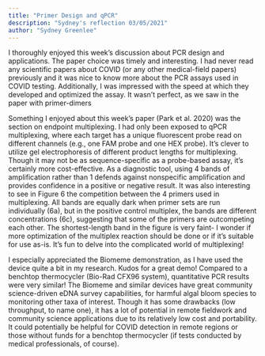 ```yaml
---
title: "Primer Design and qPCR"
description: "Sydney's reflection 03/05/2021"
author: "Sydney Greenlee"
---
```


I thoroughly enjoyed this week’s discussion about PCR design and applications. The paper choice was timely and interesting. I had never read any scientific papers about COVID (or any other medical-field papers) previously and it was nice to know more about the PCR assays used in COVID testing. Additionally, I was impressed with the speed at which they developed and optimized the assay. It wasn’t perfect, as we saw in the paper with primer-dimers

Something I enjoyed about this week’s paper (Park et al. 2020) was the section on endpoint multiplexing. I had only been exposed to qPCR multiplexing, where each target has a unique fluorescent probe read on different channels (e.g., one FAM probe and one HEX probe). It’s clever to utilize gel electrophoresis of different product lengths for multiplexing. Though it may not be as sequence-specific as a probe-based assay, it’s certainly more cost-effective. As a diagnostic tool, using 4 bands of amplification rather than 1 defends against nonspecific amplification and provides confidence in a positive or negative result. It was also interesting to see in Figure 6 the competition between the 4 primers used in multiplexing. All bands are equally dark when primer sets are run individually (6a), but in the positive control multiplex, the bands are different concentrations (6c), suggesting that some of the primers are outcompeting each other. The shortest-length band in the figure is very faint- I wonder if more optimization of the multiplex reaction should be done or if it’s suitable for use as-is. It’s fun to delve into the complicated world of multiplexing!

I especially appreciated the Biomeme demonstration, as I have used the device quite a bit in my research. Kudos for a great demo! Compared to a benchtop thermocycler (Bio-Rad CFX96 system), quantitative PCR results were very similar! The Biomeme and similar devices have great community science-driven eDNA survey capabilities, for harmful algal bloom species to monitoring other taxa of interest. Though it has some drawbacks (low throughput, to name one), it has a lot of potential in remote fieldwork and community science applications due to its relatively low cost and portability. It could potentially be helpful for COVID detection in remote regions or those without funds for a benchtop thermocycler (if tests conducted by medical professionals, of course). 
